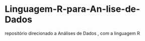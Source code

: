 # Linguagem-R-para-An-lise-de-Dados
repositório direcionado  a Análises de Dados , com a linguagem R
